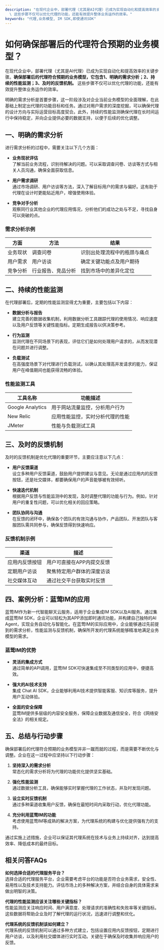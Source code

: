 ```yaml
---
description: "在现代企业中，部署代理（尤其是AI代理）已成为实现自动化和提高效率的关键步骤。**确保部署后的代理符合预期的业务模型，它包含1、明确的需求分析；2、持续的性能监测；3、及时的反馈机制。**\
  \ 这些步骤不仅可以优化代理的功能，还能有效提升整体业务运作的效率。"
keywords: "代理,业务模型, IM SDK,即使通讯SDK"
---
```

# 如何确保部署后的代理符合预期的业务模型？

在现代企业中，部署代理（尤其是AI代理）已成为实现自动化和提高效率的关键步骤。**确保部署后的代理符合预期的业务模型，它包含1、明确的需求分析；2、持续的性能监测；3、及时的反馈机制。** 这些步骤不仅可以优化代理的功能，还能有效提升整体业务运作的效率。

明确的需求分析是首要步骤，这一阶段涉及对企业当前业务模型的全面理解，在此基础上制定出代理的功能目标和任务。通过对用户需求的深度挖掘，可以确保代理的设计方向与实际运营目标高度契合。此外，持续的性能监测确保代理在长时间运行中保持稳定，并向企业提供必要的数据支持，以便于后续的优化调整。

## 一、明确的需求分析

进行需求分析的过程中，需要关注以下几个方面：

- **业务现状评估**  
了解当前业务流程，识别待解决的问题。可以采取调查问卷、访谈等方式与相关人员沟通，确保全面获取信息。

- **用户需求调研**  
通过市场调研、用户访谈等方法，深入了解目标用户的需求与偏好。这有助于代理在设计时更能贴近用户，增强使用体验。

- **竞争对手分析**  
观察同行业其他企业的代理应用情况，分析他们的成功之处与不足，寻找自身可以突破的点。

### 需求分析示例

| 方面         | 方法                   | 结果                                   |
|--------------|------------------------|----------------------------------------|
| 业务现状    | 调查问卷               | 识别出处理流程中的瓶颈与痛点         |
| 用户需求    | 用户访谈               | 确定关键功能点及用户期待             |
| 竞争分析    | 行业报告、竞品分析    | 找到市场中的差异化定位               |

## 二、持续的性能监测

在代理部署后，定期的性能监测显得尤为重要，主要包括以下内容：

- **数据分析与报告**  
建立完善的数据收集机制，利用数据分析工具跟踪代理的使用情况、响应速度以及用户反馈等关键性能指标。定期生成报告以供决策参考。

- **行为监测**  
监测代理在不同场景下的表现，评估它们是如何处理用户请求的，从而发现潜在问题并进行调整。

- **负载测试**  
在高强度场景下对代理进行负载测试，以确认其处理高并发请求的能力，保证用户在峰值期间也能获得流畅的体验。

### 性能监测工具

| 工具名称           | 功能描述                                 |
|--------------------|------------------------------------------|
| Google Analytics    | 用于网站流量监控，分析用户行为          |
| New Relic           | 应用性能监控，实时分析代理的性能       |
| JMeter              | 性能与负载测试工具                       |

## 三、及时的反馈机制

及时的反馈机制是优化代理的重要环节，主要应注意以下几点：

- **用户反馈渠道**  
设立多种用户反馈渠道，鼓励用户提供建议与意见。无论是通过应用内的反馈按钮，还是社交媒体，都要确保用户的声音能够被有效倾听。

- **快速迭代机制**  
根据用户反馈与性能监测中的发现，及时调整代理的功能与行为。例如，针对用户的重复性问题，可以优化相关的回应策略。

- **团队协同与沟通**  
在反馈的闭环中，确保各个团队的有效沟通与协作，产品团队、开发团队与客服团队需共同参与，确保反馈得到快速响应。

### 反馈机制示例

| 渠道                     | 描述                       |
|--------------------------|----------------------------|
| 应用内反馈按钮          | 用户可直接在APP内提交反馈 |
| 定期用户访谈            | 聚焦特定用户群体的深度访谈 |
| 社交媒体互动            | 通过社交平台获取实时反馈   |

## 四、案例分析：蓝莺IM的应用

蓝莺IM作为新一代智能聊天云服务，适用于企业集成IM SDK以及AI服务。通过集成蓝莺IM SDK，企业可以轻松为其APP添加即时通讯功能，并构建自己独特的AI Agent，实现业务自动化与智能化。在蓝莺IM的实际应用中，企业能够通过先前提到的需求分析，性能监测与反馈机制，确保所开发的代理系统能够精准地满足业务模型的需求。

### 蓝莺IM的优势

- **灵活的集成方式**  
通过简单的API调用，蓝莺IM SDK可快速集成至不同类型的应用中，便捷高效。

- **强大的AI技术支持**  
集成 Chat AI SDK，企业能够利用AI技术提供智能客服、知识库等服务，提升用户互动体验。

- **全面的安全保障**  
蓝莺IM提供多层级的内容安全服务，保障企业数据及通信安全，符合《网络安全法》的相关规定。

## 五、总结与行动步骤

确保部署后的代理符合预期的业务模型并非一蹴而就的过程，而是需要不断优化与调整。企业在这一过程中应坚持以下行动步骤：

1. **坚持深入的需求分析**  
常态化的需求分析将为代理的功能优化提供坚实基础。

2. **强化性能监测**  
通过数据分析工具，确保能够实时掌握代理的工作状态，并及时发现问题。

3. **设立实时反馈机制**  
通过多种渠道收集用户反馈，确保在最短时间内采取行动，优化代理功能。

4. **充分利用蓝莺IM的功能**  
考虑使用蓝莺IM等成熟的解决方案，为代理系统的构建与优化提供强有力的支持。

通过实施上述措施，企业可以保证其代理系统在技术与业务上持续对齐，达到提高效率、降低成本的最终目标。

## 相关问答FAQs

**如何选择合适的代理服务平台？**  
选择合适的代理服务平台，企业需要考虑平台的功能是否符合业务需求，安全性、易用性以及技术支持能力。评估市场上的多种解决方案，并结合自身的具体需求来做出明智的决策。

**代理的性能监测应该关注哪些关键指标？**  
性能监测应关注响应时间、用户满意度、处理请求的准确性和失败率等关键指标。这些数据将帮助企业及时了解代理的运行状况，迅速进行调整和优化。

**代理系统的反馈机制该如何建立？**  
代理系统的反馈机制可以通过多种方式建立，包括设置应用内反馈按钮，定期进行用户访谈，以及利用社交媒体进行实时互动。关键在于确保及时收集并响应用户的反馈。
